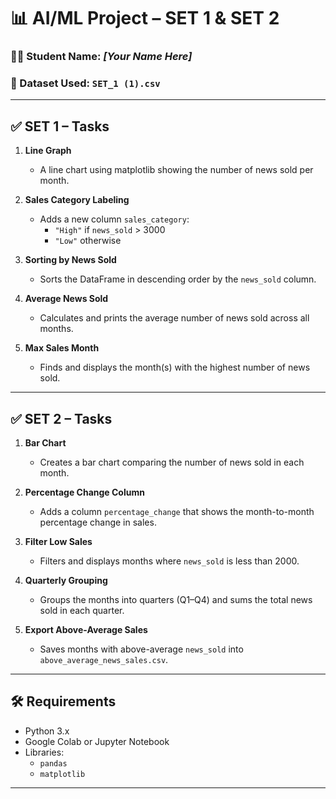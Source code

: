 # 📊 AI/ML Project – SET 1 & SET 2

### 👨‍🎓 Student Name: *[Your Name Here]*  
### 📁 Dataset Used: `SET_1 (1).csv`  

---

## ✅ SET 1 – Tasks

1. **Line Graph**  
   - A line chart using matplotlib showing the number of news sold per month.

2. **Sales Category Labeling**  
   - Adds a new column `sales_category`:  
     - `"High"` if `news_sold` > 3000  
     - `"Low"` otherwise

3. **Sorting by News Sold**  
   - Sorts the DataFrame in descending order by the `news_sold` column.

4. **Average News Sold**  
   - Calculates and prints the average number of news sold across all months.

5. **Max Sales Month**  
   - Finds and displays the month(s) with the highest number of news sold.

---

## ✅ SET 2 – Tasks

1. **Bar Chart**  
   - Creates a bar chart comparing the number of news sold in each month.

2. **Percentage Change Column**  
   - Adds a column `percentage_change` that shows the month-to-month percentage change in sales.

3. **Filter Low Sales**  
   - Filters and displays months where `news_sold` is less than 2000.

4. **Quarterly Grouping**  
   - Groups the months into quarters (Q1–Q4) and sums the total news sold in each quarter.

5. **Export Above-Average Sales**  
   - Saves months with above-average `news_sold` into `above_average_news_sales.csv`.

---

## 🛠️ Requirements

- Python 3.x
- Google Colab or Jupyter Notebook
- Libraries:
  - `pandas`
  - `matplotlib`

---


